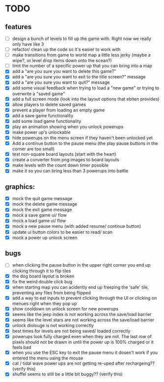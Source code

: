 # TODO
## features
  - [ ] design a bunch of levels to fill up the game with. Right now we really only have like 3
  - [ ] refactor/ clean up the code so it's easier to work with
  - [ ] make transitions from game to world map a little less jerky (maybe a wipe?, or level drop items down onto the scean?)
  - [ ] limit the number of a specific power up that you can bring into a map
  - [x] add a "are you sure you want to delete this game?"
  - [x] add a "are you sure you want to exit to the title screen?" message
  - [x] add a "are you sure you want to quit?" message
  - [x] add some visual feedback when trying to load a "new game" or trying to overwrite a "saved game"
  - [x] add a full screen mode (look into the layout options that ebiten provides)
  - [x] allow players to delete saved games
  - [x] prevent a player from loading an empty game
  - [x] add a save game functionality
  - [x] add some load game functionality
  - [x] play an animation showing when you unlock powerups
  - [x] make power up's unlockable
  - [x] hide powerups on the menu screen if they haven't been unlocked yet
  - [x] Add a continue button to the pause menu (the play pause buttons in the corner are too small)
  - [x] test non-square board layouts (start with the heart)
  - [x] create a converter from png images to board layouts
  - [x] make levels with the count down timer possible
  - [x] make it so you can bring less than 3 powerups into battle

## graphics:
  - [x] mock the quit game message
  - [x] mock the delete game message
  - [x] mock the exit game message
  - [x] mock a save game ui/ flow
  - [x] mock a load game ui/ flow
  - [x] mock a new pause menu (with added resume/ continue button)
  - [x] update ui button colors to be easier to read/ scan
  - [x] mock a power up unlock screen

## bugs
  - [ ] when clicking the pause button in the upper right corner you end up clicking through it to flip tiles
  - [x] the dog board layout is broken
  - [x] fix the weird double click bug
  - [x] when starting map you can acidently end up freezing the 'safe' tile, preventing any files from being flipped
  - [x] add a way to eat inputs to prevent clicking through the UI or clicking on menues right when they pop up
  - [x] show cooldown on unlock screen for new powerups
  - [x] seems like the jeep index is not working across the save/load barrier
  - [x] seems like the level stars are not working across the save/load barrier
  - [x] unlock diolouge is not working correctly
  - [x] best times for levels are not being saved/ loaded correctly
  - [x] powerups look fully charged even when they are not. The last row of pixels should not be drawn in until the power up is 100% charged or it feels bad
  - [x] when you use the ESC key to exit the pause menu it dosen't work if you entered the menu using the mouse
  - [x] cat / tidal wave power ups are not getting re-uped after rechargeing?? (verify this)
  - [x] shuffel seems to still be a little bit buggy?? (verify this)